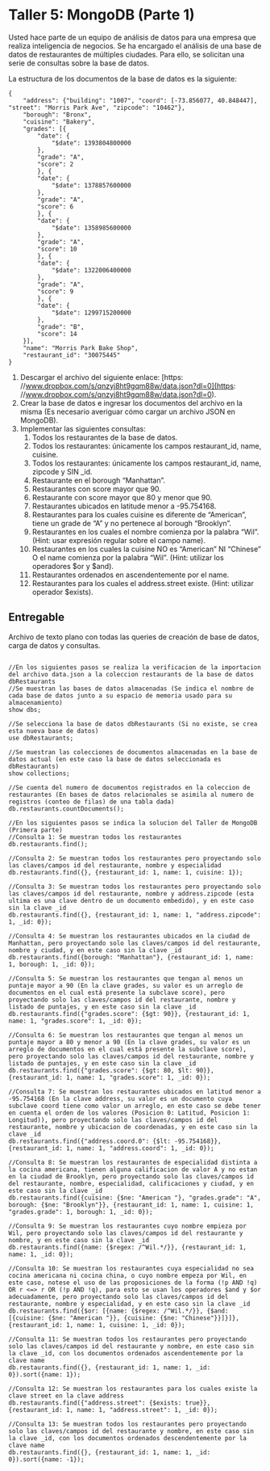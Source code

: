 # Taller 5: MongoDB (Parte 1)

Usted hace parte de un equipo de análisis de datos para una empresa que realiza inteligencia de negocios. Se ha encargado el análisis de una base de datos de restaurantes de múltiples ciudades. Para ello, se solicitan una serie de consultas sobre la base de datos.

La estructura de los documentos de la base de datos es la siguiente:
```
{
	"address": {"building": "1007", "coord": [-73.856077, 40.848447], "street": "Morris Park Ave", "zipcode": "10462"},
	"borough": "Bronx",
	"cuisine": "Bakery",
	"grades": [{
		"date": {
			"$date": 1393804800000
		},
		"grade": "A",
		"score": 2
		}, {
		"date": {
			"$date": 1378857600000
		},
		"grade": "A",
		"score": 6
		}, {
		"date": {
			"$date": 1358985600000
		},
		"grade": "A",
		"score": 10
		}, {
		"date": {
			"$date": 1322006400000
		},
		"grade": "A",
		"score": 9
		}, {
		"date": {
			"$date": 1299715200000
		},
		"grade": "B",
		"score": 14
	}],
	"name": "Morris Park Bake Shop",
	"restaurant_id": "30075445"
}
```

1. Descargar el archivo del siguiente enlace:  [https: //www.dropbox.com/s/qnzyj8ht9gqm88w/data.json?dl=0](https: //www.dropbox.com/s/qnzyj8ht9gqm88w/data.json?dl=0).
2. Crear la base de datos e ingresar los documentos del archivo en la misma (Es necesario averiguar cómo cargar un archivo JSON en MongoDB).
3. Implementar las siguientes consultas: 
	1. Todos los restaurantes de la base de datos.
	2. Todos los restaurantes:  únicamente los campos restaurant_id, name, cuisine.
	3. Todos los restaurantes:  únicamente los campos restaurant_id, name, zipcode y SIN _id.
	4. Restaurante en el borough “Manhattan”.
	5. Restaurantes con score mayor que 90.
	6. Restaurante con score mayor que 80 y menor que 90.
	7. Restaurantes ubicados en latitude menor a -95.754168.
	8. Restaurantes para los cuales cuisine es diferente de “American”, tiene un grade de “A” y no pertenece al borough “Brooklyn”.
	9. Restaurantes en los cuales el nombre comienza por la palabra “Wil”. (Hint:  usar expresión regular sobre el campo name).
	10. Restaurantes en los cuales la cuisine NO es “American” NI “Chinese” O el name comienza por la palabra “Wil”. (Hint:  utilizar los operadores $or y $and).
	11. Restaurantes ordenados en ascendentemente por el name.
	12. Restaurantes para los cuales el address.street existe. (Hint:  utilizar operador $exists).

## Entregable
Archivo de texto plano con todas las queries de creación de base de datos, carga de datos y consultas.

```

//En los siguientes pasos se realiza la verificacion de la importacion del archivo data.json a la coleccion restaurants de la base de datos dbRestaurants
//Se muestran las bases de datos almacenadas (Se indica el nombre de cada base de datos junto a su espacio de memoria usado para su almacenamiento)
show dbs;

//Se selecciona la base de datos dbRestaurants (Si no existe, se crea esta nueva base de datos)
use dbRestaurants;

//Se muestran las colecciones de documentos almacenadas en la base de datos actual (en este caso la base de datos seleccionada es dbRestaurants)
show collections;

//Se cuenta del numero de documentos registrados en la coleccion de restaurantes (En bases de datos relacionales se asimila al numero de registros (conteo de filas) de una tabla dada)
db.restaurants.countDocuments();

//En los siguientes pasos se indica la solucion del Taller de MongoDB (Primera parte)
//Consulta 1: Se muestran todos los restaurantes
db.restaurants.find();

//Consulta 2: Se muestran todos los restaurantes pero proyectando solo las claves/campos id del restaurante, nombre y especialidad
db.restaurants.find({}, {restaurant_id: 1, name: 1, cuisine: 1});

//Consulta 3: Se muestran todos los restaurantes pero proyectando solo las claves/campos id del restaurante, nombre y address.zipcode (esta ultima es una clave dentro de un documento embedido), y en este caso sin la clave _id
db.restaurants.find({}, {restaurant_id: 1, name: 1, "address.zipcode": 1, _id: 0});

//Consulta 4: Se muestran los restaurantes ubicados en la ciudad de Manhattan, pero proyectando solo las claves/campos id del restaurante, nombre y ciudad, y en este caso sin la clave _id
db.restaurants.find({borough: "Manhattan"}, {restaurant_id: 1, name: 1, borough: 1, _id: 0});

//Consulta 5: Se muestran los restaurantes que tengan al menos un puntaje mayor a 90 (En la clave grades, su valor es un arreglo de documentos en el cual está presente la subclave score), pero proyectando solo las claves/campos id del restaurante, nombre y listado de puntajes, y en este caso sin la clave _id
db.restaurants.find({"grades.score": {$gt: 90}}, {restaurant_id: 1, name: 1, "grades.score": 1, _id: 0});

//Consulta 6: Se muestran los restaurantes que tengan al menos un puntaje mayor a 80 y menor a 90 (En la clave grades, su valor es un arreglo de documentos en el cual está presente la subclave score), pero proyectando solo las claves/campos id del restaurante, nombre y listado de puntajes, y en este caso sin la clave _id
db.restaurants.find({"grades.score": {$gt: 80, $lt: 90}}, {restaurant_id: 1, name: 1, "grades.score": 1, _id: 0});

//Consulta 7: Se muestran los restaurantes ubicados en latitud menor a -95.754168 (En la clave address, su valor es un documento cuya subclave coord tiene como valor un arreglo, en este caso se debe tener en cuenta el orden de los valores (Posicion 0: Latitud, Posicion 1: Longitud)), pero proyectando solo las claves/campos id del restaurante, nombre y ubicacion de coordenadas, y en este caso sin la clave _id
db.restaurants.find({"address.coord.0": {$lt: -95.754168}}, {restaurant_id: 1, name: 1, "address.coord": 1, _id: 0});

//Consulta 8: Se muestran los restaurantes de especialidad distinta a la cocina americana, tienen alguna calificacion de valor A y no estan en la ciudad de Brooklyn, pero proyectando solo las claves/campos id del restaurante, nombre, especialidad, calificaciones y ciudad, y en este caso sin la clave _id
db.restaurants.find({cuisine: {$ne: "American "}, "grades.grade": "A", borough: {$ne: "Brooklyn"}}, {restaurant_id: 1, name: 1, cuisine: 1, "grades.grade": 1, borough: 1, _id: 0});

//Consulta 9: Se muestran los restaurantes cuyo nombre empieza por Wil, pero proyectando solo las claves/campos id del restaurante y nombre, y en este caso sin la clave _id
db.restaurants.find({name: {$regex: /^Wil.*/}}, {restaurant_id: 1, name: 1, _id: 0});

//Consulta 10: Se muestran los restaurantes cuya especialidad no sea cocina americana ni cocina china, o cuyo nombre empeza por Wil, en este caso, notese el uso de las proposiciones de la forma (!p AND !q) OR r <=> r OR (!p AND !q), para esto se usan los operadores $and y $or adecuadamente, pero proyectando solo las claves/campos id del restaurante, nombre y especialidad, y en este caso sin la clave _id
db.restaurants.find({$or: [{name: {$regex: /^Wil.*/}}, {$and: [{cuisine: {$ne: "American "}}, {cuisine: {$ne: "Chinese"}}]}]}, {restaurant_id: 1, name: 1, cuisine: 1, _id: 0});

//Consulta 11: Se muestran todos los restaurantes pero proyectando solo las claves/campos id del restaurante y nombre, en este caso sin la clave _id, con los documentos ordenados ascendentemente por la clave name
db.restaurants.find({}, {restaurant_id: 1, name: 1, _id: 0}).sort({name: 1});

//Consulta 12: Se muestran los restaurantes para los cuales existe la clave street en la clave address
db.restaurants.find({"address.street": {$exists: true}}, {restaurant_id: 1, name: 1, "address.street": 1, _id: 0});

//Consulta 13: Se muestran todos los restaurantes pero proyectando solo las claves/campos id del restaurante y nombre, en este caso sin la clave _id, con los documentos ordenados descendentemente por la clave name
db.restaurants.find({}, {restaurant_id: 1, name: 1, _id: 0}).sort({name: -1});


```

